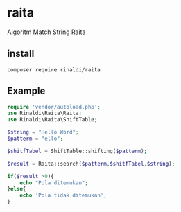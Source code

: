 # raita
Algoritm Match String Raita

## install
```composer
composer require rinaldi/raita
```

## Example
```php
require 'vendor/autoload.php';
use Rinaldi\Raita\Raita;
use Rinaldi\Raita\ShiftTable;

$string = "Hello Word";
$patterm = "ello";

$shitfTabel = ShiftTable::shifting($patterm);

$result = Raita::search($patterm,$shitfTabel,$string);

if($result >0){
    echo "Pola ditemukan";
}else{
    echo 'Pola tidak ditemukan';
}
```